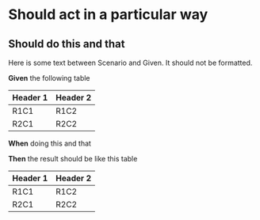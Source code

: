 # Should act in a particular way

## Should do this and that

Here is some text between Scenario and Given. It should not be formatted.

**Given** the following table

| Header 1 | Header 2 |
|-|-|
| R1C1     | R1C2     |
| R2C1     | R2C2     |

**When** doing this and that

**Then** the result should be like this table

| Header 1 | Header 2 |
|-|-|
| R1C1     | R1C2     |
| R2C1     | R2C2     |
